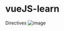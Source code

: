 # vueJS-learn

Directives
![image](https://user-images.githubusercontent.com/56559378/212476914-324ec7cc-2913-457c-a8e0-690833e68922.png)
